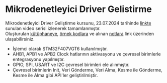 # Mikrodenetleyici Driver Gelistirme

Mikrodenetleyici Driver Geliştirme kursunu, 23.07.2024 tarihinde [linkte](https://www.udemy.com/course/mikrodenetleyici-driver-gelistirme-gpio-spi-usart-i2c/) sunulan video serisi izlenerek tamamlanmıştır. <br>
Oluşturulan [kütüphaneye](/Firmware/Drivers), [örnek kodlara](/Docs/code-example.md) ve alınan [notlara](/Docs/reference-manual.pdf) link üzerinden ulaşabilirsiniz.

- İşlemci olarak STM32F407VGT6 kullanılmıştır.
- AHB1, APB1 ve APB2 Clock hatlarının aktivasyonu ve çevresel birimlerle entegrasyonu yapılmıştır.
- GPIO, SPI, USART ve I2C çevresel birimleri ele alınmıştır.
- Çevresel birimlerin Init, Veri Gönderme, Veri Alma, Kesme ile Gönderme, Kesme ile Alma gibi API'ler geliştirilmiştir.
